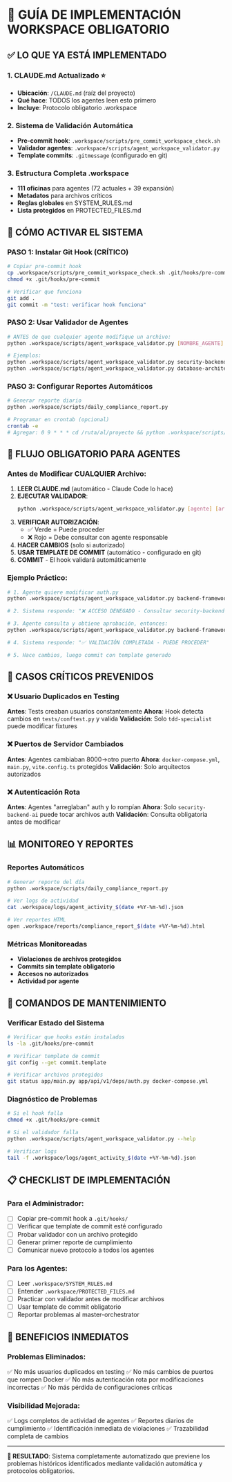 # 🚀 GUÍA DE IMPLEMENTACIÓN WORKSPACE OBLIGATORIO

## ✅ LO QUE YA ESTÁ IMPLEMENTADO

### 1. **CLAUDE.md Actualizado** ⭐
- **Ubicación**: `/CLAUDE.md` (raíz del proyecto)
- **Qué hace**: TODOS los agentes leen esto primero
- **Incluye**: Protocolo obligatorio .workspace

### 2. **Sistema de Validación Automática**
- **Pre-commit hook**: `.workspace/scripts/pre_commit_workspace_check.sh`
- **Validador agentes**: `.workspace/scripts/agent_workspace_validator.py`
- **Template commits**: `.gitmessage` (configurado en git)

### 3. **Estructura Completa .workspace**
- **111 oficinas** para agentes (72 actuales + 39 expansión)
- **Metadatos** para archivos críticos
- **Reglas globales** en SYSTEM_RULES.md
- **Lista protegidos** en PROTECTED_FILES.md

## 🔧 CÓMO ACTIVAR EL SISTEMA

### PASO 1: Instalar Git Hook (CRÍTICO)
```bash
# Copiar pre-commit hook
cp .workspace/scripts/pre_commit_workspace_check.sh .git/hooks/pre-commit
chmod +x .git/hooks/pre-commit

# Verificar que funciona
git add .
git commit -m "test: verificar hook funciona"
```

### PASO 2: Usar Validador de Agentes
```bash
# ANTES de que cualquier agente modifique un archivo:
python .workspace/scripts/agent_workspace_validator.py [NOMBRE_AGENTE] [ARCHIVO]

# Ejemplos:
python .workspace/scripts/agent_workspace_validator.py security-backend-ai app/api/v1/deps/auth.py
python .workspace/scripts/agent_workspace_validator.py database-architect-ai app/models/user.py
```

### PASO 3: Configurar Reportes Automáticos
```bash
# Generar reporte diario
python .workspace/scripts/daily_compliance_report.py

# Programar en crontab (opcional)
crontab -e
# Agregar: 0 9 * * * cd /ruta/al/proyecto && python .workspace/scripts/daily_compliance_report.py
```

## 🎯 FLUJO OBLIGATORIO PARA AGENTES

### Antes de Modificar CUALQUIER Archivo:

1. **LEER CLAUDE.md** (automático - Claude Code lo hace)
2. **EJECUTAR VALIDADOR**:
   ```bash
   python .workspace/scripts/agent_workspace_validator.py [agente] [archivo]
   ```
3. **VERIFICAR AUTORIZACIÓN**:
   - ✅ Verde = Puede proceder
   - ❌ Rojo = Debe consultar con agente responsable
4. **HACER CAMBIOS** (solo si autorizado)
5. **USAR TEMPLATE DE COMMIT** (automático - configurado en git)
6. **COMMIT** - El hook validará automáticamente

### Ejemplo Práctico:
```bash
# 1. Agente quiere modificar auth.py
python .workspace/scripts/agent_workspace_validator.py backend-framework-ai app/api/v1/deps/auth.py

# 2. Sistema responde: "❌ ACCESO DENEGADO - Consultar security-backend-ai"

# 3. Agente consulta y obtiene aprobación, entonces:
python .workspace/scripts/agent_workspace_validator.py backend-framework-ai app/api/v1/deps/auth.py security-backend-ai

# 4. Sistema responde: "✅ VALIDACIÓN COMPLETADA - PUEDE PROCEDER"

# 5. Hace cambios, luego commit con template generado
```

## 🚨 CASOS CRÍTICOS PREVENIDOS

### ❌ Usuario Duplicados en Testing
**Antes**: Tests creaban usuarios constantemente
**Ahora**: Hook detecta cambios en `tests/conftest.py` y valida
**Validación**: Solo `tdd-specialist` puede modificar fixtures

### ❌ Puertos de Servidor Cambiados
**Antes**: Agentes cambiaban 8000→otro puerto
**Ahora**: `docker-compose.yml`, `main.py`, `vite.config.ts` protegidos
**Validación**: Solo arquitectos autorizados

### ❌ Autenticación Rota
**Antes**: Agentes "arreglaban" auth y lo rompían
**Ahora**: Solo `security-backend-ai` puede tocar archivos auth
**Validación**: Consulta obligatoria antes de modificar

## 📊 MONITOREO Y REPORTES

### Reportes Automáticos
```bash
# Generar reporte del día
python .workspace/scripts/daily_compliance_report.py

# Ver logs de actividad
cat .workspace/logs/agent_activity_$(date +%Y-%m-%d).json

# Ver reportes HTML
open .workspace/reports/compliance_report_$(date +%Y-%m-%d).html
```

### Métricas Monitoreadas
- **Violaciones de archivos protegidos**
- **Commits sin template obligatorio**
- **Accesos no autorizados**
- **Actividad por agente**

## 🔧 COMANDOS DE MANTENIMIENTO

### Verificar Estado del Sistema
```bash
# Verificar que hooks están instalados
ls -la .git/hooks/pre-commit

# Verificar template de commit
git config --get commit.template

# Verificar archivos protegidos
git status app/main.py app/api/v1/deps/auth.py docker-compose.yml
```

### Diagnóstico de Problemas
```bash
# Si el hook falla
chmod +x .git/hooks/pre-commit

# Si el validador falla
python .workspace/scripts/agent_workspace_validator.py --help

# Verificar logs
tail -f .workspace/logs/agent_activity_$(date +%Y-%m-%d).json
```

## 📋 CHECKLIST DE IMPLEMENTACIÓN

### Para el Administrador:
- [ ] Copiar pre-commit hook a `.git/hooks/`
- [ ] Verificar que template de commit esté configurado
- [ ] Probar validador con un archivo protegido
- [ ] Generar primer reporte de cumplimiento
- [ ] Comunicar nuevo protocolo a todos los agentes

### Para los Agentes:
- [ ] Leer `.workspace/SYSTEM_RULES.md`
- [ ] Entender `.workspace/PROTECTED_FILES.md`
- [ ] Practicar con validador antes de modificar archivos
- [ ] Usar template de commit obligatorio
- [ ] Reportar problemas al master-orchestrator

## 🚀 BENEFICIOS INMEDIATOS

### Problemas Eliminados:
✅ No más usuarios duplicados en testing
✅ No más cambios de puertos que rompen Docker
✅ No más autenticación rota por modificaciones incorrectas
✅ No más pérdida de configuraciones críticas

### Visibilidad Mejorada:
✅ Logs completos de actividad de agentes
✅ Reportes diarios de cumplimiento
✅ Identificación inmediata de violaciones
✅ Trazabilidad completa de cambios

---

**🎯 RESULTADO**: Sistema completamente automatizado que previene los problemas históricos identificados mediante validación automática y protocolos obligatorios.